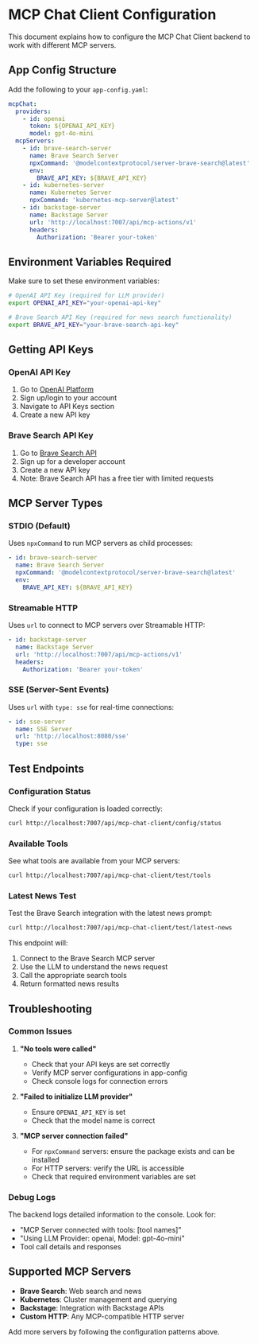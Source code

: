 # MCP Chat Client Configuration

This document explains how to configure the MCP Chat Client backend to work with different MCP servers.

## App Config Structure

Add the following to your `app-config.yaml`:

```yaml
mcpChat:
  providers:
    - id: openai
      token: ${OPENAI_API_KEY}
      model: gpt-4o-mini
  mcpServers:
    - id: brave-search-server
      name: Brave Search Server
      npxCommand: '@modelcontextprotocol/server-brave-search@latest'
      env:
        BRAVE_API_KEY: ${BRAVE_API_KEY}
    - id: kubernetes-server
      name: Kubernetes Server
      npxCommand: 'kubernetes-mcp-server@latest'
    - id: backstage-server
      name: Backstage Server
      url: 'http://localhost:7007/api/mcp-actions/v1'
      headers:
        Authorization: 'Bearer your-token'
```

## Environment Variables Required

Make sure to set these environment variables:

```bash
# OpenAI API Key (required for LLM provider)
export OPENAI_API_KEY="your-openai-api-key"

# Brave Search API Key (required for news search functionality)
export BRAVE_API_KEY="your-brave-search-api-key"
```

## Getting API Keys

### OpenAI API Key

1. Go to [OpenAI Platform](https://platform.openai.com/)
2. Sign up/login to your account
3. Navigate to API Keys section
4. Create a new API key

### Brave Search API Key

1. Go to [Brave Search API](https://api.search.brave.com/)
2. Sign up for a developer account
3. Create a new API key
4. Note: Brave Search API has a free tier with limited requests

## MCP Server Types

### STDIO (Default)

Uses `npxCommand` to run MCP servers as child processes:

```yaml
- id: brave-search-server
  name: Brave Search Server
  npxCommand: '@modelcontextprotocol/server-brave-search@latest'
  env:
    BRAVE_API_KEY: ${BRAVE_API_KEY}
```

### Streamable HTTP

Uses `url` to connect to MCP servers over Streamable HTTP:

```yaml
- id: backstage-server
  name: Backstage Server
  url: 'http://localhost:7007/api/mcp-actions/v1'
  headers:
    Authorization: 'Bearer your-token'
```

### SSE (Server-Sent Events)

Uses `url` with `type: sse` for real-time connections:

```yaml
- id: sse-server
  name: SSE Server
  url: 'http://localhost:8080/sse'
  type: sse
```

## Test Endpoints

### Configuration Status

Check if your configuration is loaded correctly:

```bash
curl http://localhost:7007/api/mcp-chat-client/config/status
```

### Available Tools

See what tools are available from your MCP servers:

```bash
curl http://localhost:7007/api/mcp-chat-client/test/tools
```

### Latest News Test

Test the Brave Search integration with the latest news prompt:

```bash
curl http://localhost:7007/api/mcp-chat-client/test/latest-news
```

This endpoint will:

1. Connect to the Brave Search MCP server
2. Use the LLM to understand the news request
3. Call the appropriate search tools
4. Return formatted news results

## Troubleshooting

### Common Issues

1. **"No tools were called"**

   - Check that your API keys are set correctly
   - Verify MCP server configurations in app-config
   - Check console logs for connection errors

2. **"Failed to initialize LLM provider"**

   - Ensure `OPENAI_API_KEY` is set
   - Check that the model name is correct

3. **"MCP server connection failed"**
   - For `npxCommand` servers: ensure the package exists and can be installed
   - For HTTP servers: verify the URL is accessible
   - Check that required environment variables are set

### Debug Logs

The backend logs detailed information to the console. Look for:

- "MCP Server connected with tools: [tool names]"
- "Using LLM Provider: openai, Model: gpt-4o-mini"
- Tool call details and responses

## Supported MCP Servers

- **Brave Search**: Web search and news
- **Kubernetes**: Cluster management and querying
- **Backstage**: Integration with Backstage APIs
- **Custom HTTP**: Any MCP-compatible HTTP server

Add more servers by following the configuration patterns above.
